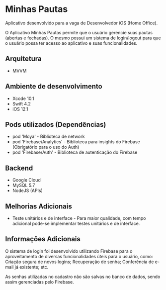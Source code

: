 # Minhas Pautas

Aplicativo desenvolvido para a vaga de Desenvolvedor iOS (Home Office).

O Aplicativo Minhas Pautas permite que o usuário gerencie suas pautas (abertas e fechadas). O mesmo possui um sistema de login/logout para que o usuário possa ter acesso ao aplicativo e suas funcionalidades.

## Arquitetura
- MVVM

## Ambiente de desenvolvimento
- Xcode 10.1
- Swift 4.2
- iOS 12.1

## Pods utilizados (Dependências)
- pod 'Moya' - Biblioteca de network
- pod 'Firebase/Analytics' - Biblioteca para insights do Firebase (Obrigatório para o uso do Auth)
- pod 'Firebase/Auth' - Biblioteca de autenticação do Firebase

## Backend
- Google Cloud
- MySQL 5.7
- NodeJS (APIs)

## Melhorias Adicionais
- Teste unitários e de interface - Para maior qualidade, com tempo adicional pode-se implementar testes unitários e de interface.

## Informações Adicionais
O sistema de login foi desenvolvido utilizando Firebase para o aproveitamento de diversas funcionalidades úteis para o usuário, como: Criação segura de novos logins; Recuperação de senha; Conferência de e-mail já existente; etc.

As senhas utilizadas no cadastro não são salvas no banco de dados, sendo assim gerenciadas pelo Firebase.
